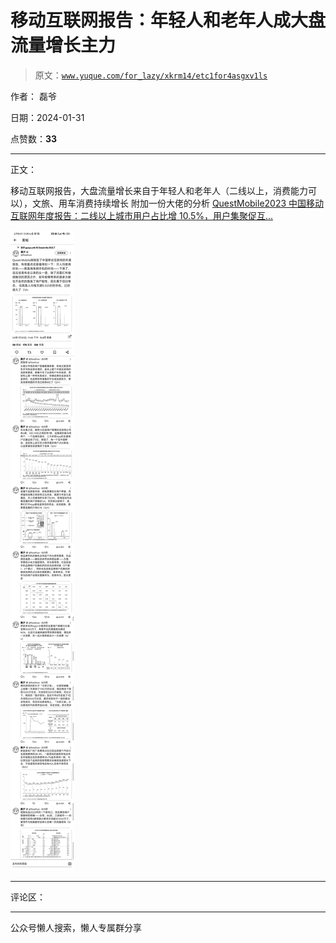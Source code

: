 # 移动互联网报告：年轻人和老年人成大盘流量增长主力

> 原文：[`www.yuque.com/for_lazy/xkrm14/etc1for4asgxv1ls`](https://www.yuque.com/for_lazy/xkrm14/etc1for4asgxv1ls)

作者： 磊爷

日期：2024-01-31

点赞数：**33**

* * *

正文：

移动互联网报告，大盘流量增长来自于年轻人和老年人（二线以上，消费能力可以），文旅、用车消费持续增长 附加一份大佬的分析
[QuestMobile2023 中国移动互联网年度报告：二线以上城市用户占比增 10.5%，用户集聚促互...](https://www.questmobile.com.cn/research/report/1752183696050458625) 

![](img/61224fd309e3ce2ddaef3c20dfe39739.png)

* * *

评论区：

* * *

公众号懒人搜索，懒人专属群分享